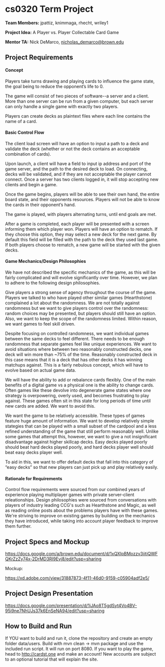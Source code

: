# cs0320 Term Project

**Team Members:** jpattiz, knimmaga, rhecht, wriley1

**Project Idea:** A Player vs. Player Collectable Card Game

**Mentor TA:** Nick DeMarco, nicholas_demarco@brown.edu

## Project Requirements

#### Concept
Players take turns drawing and playing cards to influence the game state, the goal being to reduce the opponent’s life to 0. 

The game will consist of two pieces of software--a server and a client. More than one server can be run from a given computer, but each server can only handle a single game with exactly two players. 

Players can create decks as plaintext files where each line contains the name of a card. 

#### Basic Control Flow
The client load screen will have an option to input a path to a deck and validate the deck (whether or not the deck contains an acceptable combination of cards).

Upon launch, a client will have a field to input ip address and port of the game server, and the path to the desired deck to load. On connecting, decks will be validated, and if they are not acceptable the player cannot connect. Once a server has two clients logged in, it will stop accepting new clients and begin a game.

Once the game begins, players will be able to see their own hand, the entire board state, and their opponents resources. Players will not be able to know the cards in their opponent’s hand. 

The game is played, with players alternating turns, until end goals are met. 

After a game is completed, each player will be presented with a screen informing them which player won. Players will have an option to rematch. If they choose this option, they may select a new deck for the next game. By default this field will be filled with the path to the deck they used last game. If both players choose to rematch, a new game will be started with the given decks.

#### Game Mechanics/Design Philosophies
We have not described the specific mechanics of the game, as this will be fairly complicated and will evolve significantly over time. However, we plan to adhere to the following design philosophies.

Give players a strong sense of agency throughout the course of the game. Players we talked to who have played other similar games (Hearthstone) complained a lot about the randomness. We are not totally against randomness but we want to give players control over the randomness: random choices may be presented, but players should still have an option. Also, we want to keep the scope of the randomness limited. Within reason, we want games to feel skill driven.

Despite focusing on controlled randomness, we want individual games between the same decks to feel different. There needs to be enough randomness that separate games feel like unique experiences. 
We want to avoid situations where between two reasonably constructed decks, one deck will win more than ~75% of the time. Reasonably constructed deck in this case means that it is a deck that has other decks it has winning matchups against. This is a fairly nebulous concept, which will have to evolve based on actual game data. 

We will have the ability to add or rebalance cards flexibly. One of the main benefits of a digital game vs a physical one is the ability to change cards. Often games like these devolve into degenerate game states where one strategy is overpowering, overly used, and becomes frustrating to play against. These games often sit in this state for long periods of time until new cards are added. We want to avoid this.

We want the game to be relatively accessible. These types of games feature huge amount of information. We want to develop relatively simple stategies that can be played with a small subset of the cardpool and a less refined understanding of the game that still perform reasonably well. Unlike some games that attempt this, however, we want to give a not insignificant disadvantage against higher skillcap decks. Easy decks played poorly should beat hard decks played poorly, and hard decks player well should beat easy decks player well.

To aid in this, we want to offer default decks that fall into this category of “easy decks” so that new players can just pick up and play relatively easily.

#### Rationale for Requirements
Control flow requirements were sourced from our combined years of experience playing multiplayer games with private server-client releationships. Design philosophies were sourced from conversations with players of industry leading CCG's such as Hearthstone and Magic, as well as reading online posts about the problems players have with these games. We're striving to improve on existing games by building on the mechanics they have introduced, while taking into account player feedback to improve them further. 


## Project Specs and Mockup
https://docs.google.com/a/brown.edu/document/d/1xQXIpBMozzv3iitiQWFQKrZzZy74x-2DrMD3RI9Evj8/edit?usp=sharing

Mockup:

https://xd.adobe.com/view/31887873-4f11-46d0-9159-c05904adf2e5/

## Project Design Presentation
https://docs.google.com/presentation/d/1iJAo8T5gdSyt4Vo4BV-95i9ne7NhUJs37k6EnSeNA94/edit?usp=sharing

## How to Build and Run
If YOU want to build and run it, clone the repository and create an empty folder data/users. Build with mvn clean -> mvn package and use the included run script. It will run on port 8080.  If you want to play the game, head to http://cardst.one and make an account! New accounts are subject to an optional tutorial that will explain the site. 
